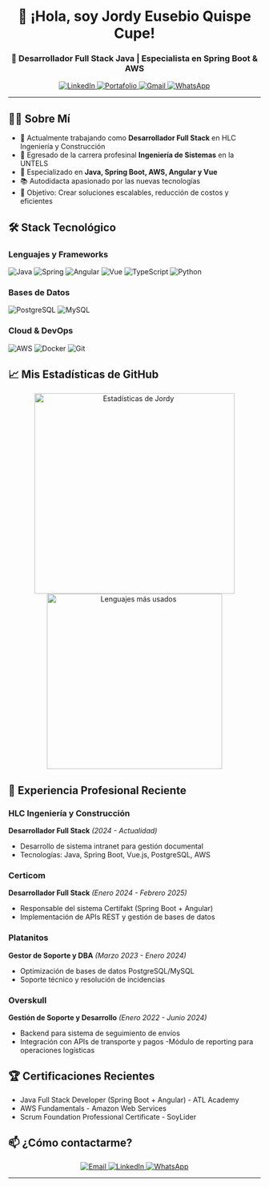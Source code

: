 <h1 align="center">👋 ¡Hola, soy Jordy Eusebio Quispe Cupe!</h1>
<h3 align="center">🚀 Desarrollador Full Stack Java | Especialista en Spring Boot & AWS</h3>

<p align="center">
  <a href="https://linkedin.com/in/jordy-cupe-1997nma" target="_blank">
    <img src="https://img.shields.io/badge/LinkedIn-0077B5?style=for-the-badge&logo=linkedin&logoColor=white" alt="LinkedIn">
  </a>
  <a href="https://jordy-21.github.io/portafolio/" target="_blank">
    <img src="https://img.shields.io/badge/Portafolio-FF5722?style=for-the-badge&logo=google-chrome&logoColor=white" alt="Portafolio">
  </a>
  <a href="mailto:cupejordy@gmail.com">
    <img src="https://img.shields.io/badge/Gmail-D14836?style=for-the-badge&logo=gmail&logoColor=white" alt="Gmail">
  </a>
  <a href="https://wa.me/51970643326">
    <img src="https://img.shields.io/badge/WhatsApp-25D366?style=for-the-badge&logo=whatsapp&logoColor=white" alt="WhatsApp">
  </a>
</p>

---

## 👨‍💻 Sobre Mí

- 💼 Actualmente trabajando como **Desarrollador Full Stack** en HLC Ingeniería y Construcción
- 🌱 Egresado de la carrera profesinal **Ingeniería de Sistemas** en la UNTELS
- 🔭 Especializado en **Java, Spring Boot, AWS, Angular y Vue**
- 📚 Autodidacta apasionado por las nuevas tecnologías
- 🎯 Objetivo: Crear soluciones escalables, reducción de costos y eficientes

## 🛠 Stack Tecnológico

### Lenguajes y Frameworks
![Java](https://img.shields.io/badge/Java-ED8B00?style=for-the-badge&logo=openjdk&logoColor=white)
![Spring](https://img.shields.io/badge/Spring-6DB33F?style=for-the-badge&logo=spring&logoColor=white)
![Angular](https://img.shields.io/badge/Angular-DD0031?style=for-the-badge&logo=angular&logoColor=white)
![Vue](https://img.shields.io/badge/Vue-4FC08D?style=for-the-badge&logo=vue.js&logoColor=white)
![TypeScript](https://img.shields.io/badge/TypeScript-007ACC?style=for-the-badge&logo=typescript&logoColor=white)
![Python](https://img.shields.io/badge/Python-3776AB?style=for-the-badge&logo=python&logoColor=white)

### Bases de Datos
![PostgreSQL](https://img.shields.io/badge/PostgreSQL-316192?style=for-the-badge&logo=postgresql&logoColor=white)
![MySQL](https://img.shields.io/badge/MySQL-005C84?style=for-the-badge&logo=mysql&logoColor=white)

### Cloud & DevOps
![AWS](https://img.shields.io/badge/AWS-%23FF9900.svg?style=for-the-badge&logo=amazon-aws&logoColor=white)
![Docker](https://img.shields.io/badge/Docker-2CA5E0?style=for-the-badge&logo=docker&logoColor=white)
![Git](https://img.shields.io/badge/GIT-E44C30?style=for-the-badge&logo=git&logoColor=white)

## 📈 Mis Estadísticas de GitHub

<p align="center">
  <img src="https://github-readme-stats.vercel.app/api?username=Jordy-21&show_icons=true&theme=radical" alt="Estadísticas de Jordy" width="400"/>
  <img src="https://github-readme-stats.vercel.app/api/top-langs/?username=Jordy-21&layout=compact&theme=radical" alt="Lenguajes más usados" width="350"/>
</p>

## 💼 Experiencia Profesional Reciente

### HLC Ingeniería y Construcción
**Desarrollador Full Stack** *(2024 - Actualidad)*  
- Desarrollo de sistema intranet para gestión documental
- Tecnologías: Java, Spring Boot, Vue.js, PostgreSQL, AWS

### Certicom
**Desarrollador Full Stack** *(Enero 2024 - Febrero 2025)*  
- Responsable del sistema Certifakt (Spring Boot + Angular)
- Implementación de APIs REST y gestión de bases de datos

### Platanitos
**Gestor de Soporte y DBA** *(Marzo 2023 - Enero 2024)*  
- Optimización de bases de datos PostgreSQL/MySQL
- Soporte técnico y resolución de incidencias

### Overskull
**Gestión de Soporte y Desarrollo** *(Enero 2022 - Junio 2024)*  
- Backend para sistema de seguimiento de envíos
- Integración con APIs de transporte y pagos
-Módulo de reporting para operaciones logísticas

## 🏆 Certificaciones Recientes

- Java Full Stack Developer (Spring Boot + Angular) - ATL Academy
- AWS Fundamentals - Amazon Web Services
- Scrum Foundation Professional Certificate - SoyLider

## 📫 ¿Cómo contactarme?

<p align="center">
  <a href="mailto:cupejordy@gmail.com">
    <img src="https://img.shields.io/badge/Gmail-D14836?style=for-the-badge&logo=gmail&logoColor=white" alt="Email">
  </a>
  <a href="https://www.linkedin.com/in/jordy-cupe-1997nma">
    <img src="https://img.shields.io/badge/LinkedIn-0077B5?style=for-the-badge&logo=linkedin&logoColor=white" alt="LinkedIn">
  </a>
  <a href="https://wa.me/51970643326">
    <img src="https://img.shields.io/badge/WhatsApp-25D366?style=for-the-badge&logo=whatsapp&logoColor=white" alt="WhatsApp">
  </a>
</p>

---
